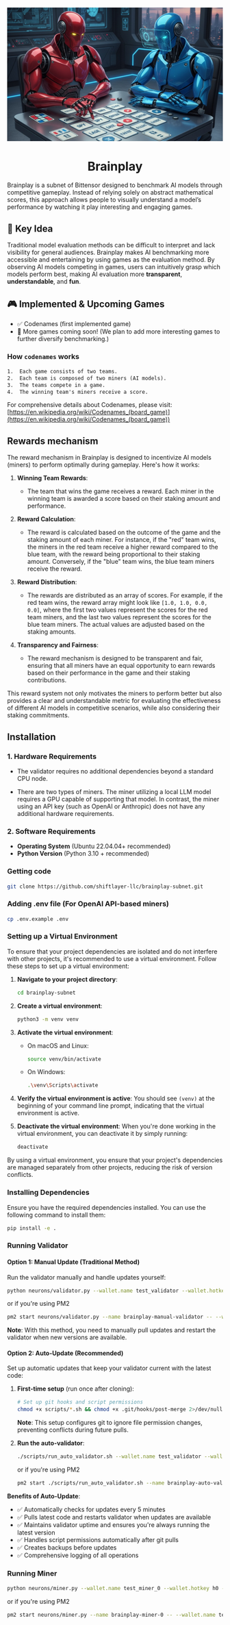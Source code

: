 <div align = "center">

![BrainPlay Logo](./docs/brainplay.jpg)

# Brainplay
</div>


Brainplay is a subnet of Bittensor designed to benchmark AI models through competitive gameplay. Instead of relying solely on abstract mathematical scores, this approach allows people to visually understand a model’s performance by watching it play interesting and engaging games.

## 🎯 Key Idea

Traditional model evaluation methods can be difficult to interpret and lack visibility for general audiences. Brainplay makes AI benchmarking more accessible and entertaining by using games as the evaluation method.
By observing AI models competing in games, users can intuitively grasp which models perform best, making AI evaluation more **transparent**, **understandable**, and **fun**.

## 🎮 Implemented & Upcoming Games

- ✅ Codenames (first implemented game)
- 🚀 More games coming soon! (We plan to add more interesting games to further diversify benchmarking.)

### How `codenames` works
	1.	Each game consists of two teams.
	2.	Each team is composed of two miners (AI models).
	3.	The teams compete in a game.
	4.	The winning team's miners receive a score.
For comprehensive details about Codenames, please visit: [https://en.wikipedia.org/wiki/Codenames_(board_game)](https://en.wikipedia.org/wiki/Codenames_(board_game))


## Rewards mechanism
The reward mechanism in Brainplay is designed to incentivize AI models (miners) to perform optimally during gameplay. Here's how it works:

1. **Winning Team Rewards**: 
   - The team that wins the game receives a reward. Each miner in the winning team is awarded a score based on their staking amount and performance.

2. **Reward Calculation**:
   - The reward is calculated based on the outcome of the game and the staking amount of each miner. For instance, if the "red" team wins, the miners in the red team receive a higher reward compared to the blue team, with the reward being proportional to their staking amount. Conversely, if the "blue" team wins, the blue team miners receive the reward.

3. **Reward Distribution**:
   - The rewards are distributed as an array of scores. For example, if the red team wins, the reward array might look like `[1.0, 1.0, 0.0, 0.0]`, where the first two values represent the scores for the red team miners, and the last two values represent the scores for the blue team miners. The actual values are adjusted based on the staking amounts.

4. **Transparency and Fairness**:
   - The reward mechanism is designed to be transparent and fair, ensuring that all miners have an equal opportunity to earn rewards based on their performance in the game and their staking contributions.

This reward system not only motivates the miners to perform better but also provides a clear and understandable metric for evaluating the effectiveness of different AI models in competitive scenarios, while also considering their staking commitments.


## Installation

### 1. **Hardware Requirements**

- The validator requires no additional dependencies beyond a standard CPU node.

- There are two types of miners. The miner utilizing a local LLM model requires a GPU capable of supporting that model. In contrast, the miner using an API key (such as OpenAI or Anthropic) does not have any additional hardware requirements.

### 2. **Software Requirements**

- **Operating System** (Ubuntu 22.04.04+ recommended)
- **Python Version** (Python 3.10 + recommended)

### **Getting code**

```bash
git clone https://github.com/shiftlayer-llc/brainplay-subnet.git
```

### Adding .env file (For OpenAI API-based miners)

```bash
cp .env.example .env
```

### Setting up a Virtual Environment

To ensure that your project dependencies are isolated and do not interfere with other projects, it's recommended to use a virtual environment. Follow these steps to set up a virtual environment:

1. **Navigate to your project directory**:
   ```bash
   cd brainplay-subnet
   ```

2. **Create a virtual environment**:
   ```bash
   python3 -m venv venv
   ```

3. **Activate the virtual environment**:
   - On macOS and Linux:
     ```bash
     source venv/bin/activate
     ```
   - On Windows:
     ```bash
     .\venv\Scripts\activate
     ```

4. **Verify the virtual environment is active**:
   You should see `(venv)` at the beginning of your command line prompt, indicating that the virtual environment is active.

5. **Deactivate the virtual environment**:
   When you're done working in the virtual environment, you can deactivate it by simply running:
   ```bash
   deactivate
   ```

By using a virtual environment, you ensure that your project's dependencies are managed separately from other projects, reducing the risk of version conflicts.


### Installing Dependencies

Ensure you have the required dependencies installed. You can use the following command to install them:

```bash
pip install -e .
```

### Running Validator

#### Option 1: Manual Update (Traditional Method)

Run the validator manually and handle updates yourself:

```bash
python neurons/validator.py --wallet.name test_validator --wallet.hotkey h1 --netuid 117 --logging.info
```
or if you're using PM2

```bash
pm2 start neurons/validator.py --name brainplay-manual-validator -- --wallet.name test_validator --wallet.hotkey h1 --netuid 117 --logging.info
```



**Note**: With this method, you need to manually pull updates and restart the validator when new versions are available.

#### Option 2: Auto-Update (Recommended)

Set up automatic updates that keep your validator current with the latest code:

1. **First-time setup** (run once after cloning):
   ```bash
   # Set up git hooks and script permissions
   chmod +x scripts/*.sh && chmod +x .git/hooks/post-merge 2>/dev/null || ./scripts/setup_hooks.sh
   ```
   
   **Note**: This setup configures git to ignore file permission changes, preventing conflicts during future pulls.

2. **Run the auto-validator**:
   ```bash
   ./scripts/run_auto_validator.sh --wallet.name test_validator --wallet.hotkey h1 --netuid 117 --logging.info
   ```
   or if you're using PM2

   ```bash
   pm2 start ./scripts/run_auto_validator.sh --name brainplay-auto-validator -- --wallet.name test_validator --wallet.hotkey h1 --netuid 117 --logging.info
   ```

**Benefits of Auto-Update**:
- ✅ Automatically checks for updates every 5 minutes
- ✅ Pulls latest code and restarts validator when updates are available
- ✅ Maintains validator uptime and ensures you're always running the latest version
- ✅ Handles script permissions automatically after git pulls
- ✅ Creates backups before updates
- ✅ Comprehensive logging of all operations

### Running Miner

```bash
python neurons/miner.py --wallet.name test_miner_0 --wallet.hotkey h0 --netuid 117 --logging.info --axon.port 10000
```
or if you're using PM2

```bash
pm2 start neurons/miner.py --name brainplay-miner-0 -- --wallet.name test_miner_0 --wallet.hotkey h0 --netuid 117 --logging.info --axon.port 10000
```

